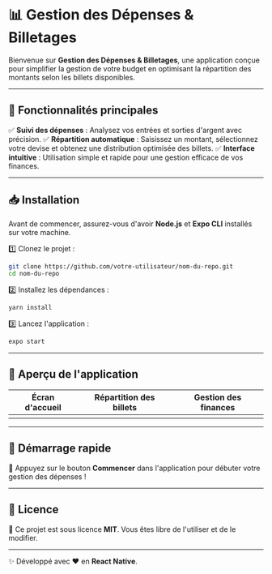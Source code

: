 # 📊 Gestion des Dépenses & Billetages

Bienvenue sur **Gestion des Dépenses & Billetages**, une application conçue pour simplifier la gestion de votre budget en optimisant la répartition des montants selon les billets disponibles.

---

## 🚀 Fonctionnalités principales

✅ **Suivi des dépenses** : Analysez vos entrées et sorties d'argent avec précision. ✅ **Répartition automatique** : Saisissez un montant, sélectionnez votre devise et obtenez une distribution optimisée des billets. ✅ **Interface intuitive** : Utilisation simple et rapide pour une gestion efficace de vos finances.

---

## 📥 Installation

Avant de commencer, assurez-vous d'avoir **Node.js** et **Expo CLI** installés sur votre machine.

1️⃣ Clonez le projet :

```sh
git clone https://github.com/votre-utilisateur/nom-du-repo.git
cd nom-du-repo
```

2️⃣ Installez les dépendances :

```sh
yarn install
```

3️⃣ Lancez l'application :

```sh
expo start
```

---

## 📸 Aperçu de l'application

| Écran d'accueil | Répartition des billets | Gestion des finances |
| --------------- | ----------------------- | -------------------- |
|                 |                         |                      |

---

## 🏁 Démarrage rapide

🔹 Appuyez sur le bouton **Commencer** dans l'application pour débuter votre gestion des dépenses !

---

## 📜 Licence

📌 Ce projet est sous licence **MIT**. Vous êtes libre de l'utiliser et de le modifier.

---

✨ Développé avec ❤️ en **React Native**.
